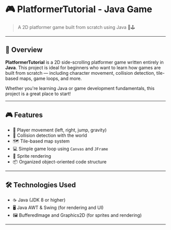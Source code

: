 # 🎮 PlatformerTutorial - Java Game

> A 2D platformer game built from scratch using Java 🧱🕹️

---

## 📌 Overview

**PlatformerTutorial** is a 2D side-scrolling platformer game written entirely in **Java**. This project is ideal for beginners who want to learn how games are built from scratch — including character movement, collision detection, tile-based maps, game loops, and more.

Whether you're learning Java or game development fundamentals, this project is a great place to start!

---

## 🎮 Features

- 👾 Player movement (left, right, jump, gravity)
- 🧱 Collision detection with the world
- 🗺️ Tile-based map system
- 💻 Simple game loop using `Canvas` and `JFrame`
- 🎨 Sprite rendering
- 📦 Organized object-oriented code structure

---

## 🛠️ Technologies Used

- ☕ Java (JDK 8 or higher)
- 🖥️ Java AWT & Swing (for rendering and UI)
- 🖼️ BufferedImage and Graphics2D (for sprites and rendering)

---



